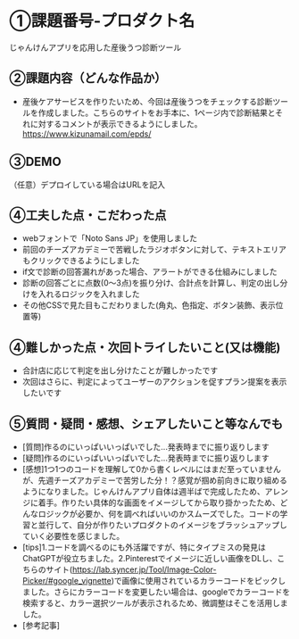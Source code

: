 # ①課題番号-プロダクト名

じゃんけんアプリを応用した産後うつ診断ツール

## ②課題内容（どんな作品か）
- 産後ケアサービスを作りたいため、今回は産後うつをチェックする診断ツールを作成しました。こちらのサイトをお手本に、1ページ内で診断結果とそれに対するコメントが表示できるようにしました。
https://www.kizunamail.com/epds/

## ③DEMO
（任意）デプロイしている場合はURLを記入

## ④工夫した点・こだわった点
- webフォントで「Noto Sans JP」を使用しました
- 前回のチーズアカデミーで苦戦したラジオボタンに対して、テキストエリアもクリックできるようにしました
- if文で診断の回答漏れがあった場合、アラートができる仕組みにしました
- 診断の回答ごとに点数(0〜3点)を振り分け、合計点を計算し、判定の出し分けを入れるロジックを入れました
- その他CSSで見た目もこだわりました(角丸、色指定、ボタン装飾、表示位置等)

## ④難しかった点・次回トライしたいこと(又は機能)
- 合計店に応じて判定を出し分けたことが難しかったです
- 次回はさらに、判定によってユーザーのアクションを促すプラン提案を表示したいです

## ⑤質問・疑問・感想、シェアしたいこと等なんでも
- [質問]作るのにいっぱいいっぱいでした...発表時までに振り返りします
- [疑問]作るのにいっぱいいっぱいでした...発表時までに振り返りします
- [感想]1つ1つのコードを理解して0から書くレベルにはまだ至っていませんが、先週チーズアカデミーで苦労した分！？感覚が掴め前向きに取り組めるようになりました。じゃんけんアプリ自体は週半ばで完成したため、アレンジに着手。作りたい具体的な画面をイメージしてから取り掛かったため、どんなロジックが必要か、何を調べればいいのかスムーズでした。コードの学習と並行して、自分が作りたいプロダクトのイメージをブラッシュアップしていく必要性を感じました。
- [tips]1.コードを調べるのにも外活躍ですが、特にタイプミスの発見はChatGPTが役立ちました。2.Pinterestでイメージに近しい画像をDLし、こちらのサイト(https://lab.syncer.jp/Tool/Image-Color-Picker/#google_vignette)で画像に使用されているカラーコードをピックしました。さらにカラーコードを変更したい場合は、googleでカラーコードを検索すると、カラー選択ツールが表示されるため、微調整はそこを活用しました。
- [参考記事]
